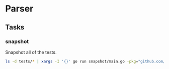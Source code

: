 # Parser

## Tasks

### snapshot

Snapshot all of the tests.

```sh
ls -d tests/* | xargs -I '{}' go run snapshot/main.go -pkg="github.com/jdmcgrath/rest/getcomments/parser/{}" -op="./{}/snapshot.json"
```

